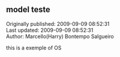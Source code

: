 ## model teste  
Originally published: 2009-09-09 08:52:31  
Last updated: 2009-09-09 08:52:31  
Author: Marcello(Harry) Bontempo Salgueiro  
  
this is a exemple of OS 